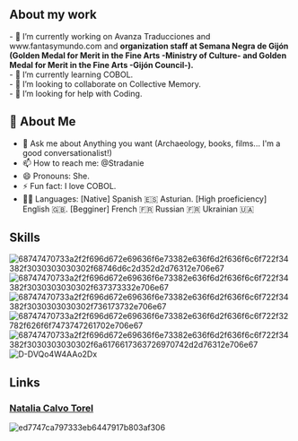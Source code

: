 <h2>About my work</h2>
- 🔭 I’m currently working on Avanza Traducciones and www.fantasymundo.com and <b>organization staff at Semana Negra de Gijón (Golden Medal for Merit in the Fine Arts -Ministry of Culture- and Golden Medal for Merit in the Fine Arts -Gijón Council-).</b><br>
- 🌱 I’m currently learning COBOL.<br>
- 👯 I’m looking to collaborate on Collective Memory.<br>
- 🤔 I’m looking for help with Coding.<br>
<h2>🚀 About Me</h2>

- 💬 Ask me about Anything you want (Archaeology, books, films... I'm a good conversationalist!)
- 📫 How to reach me: @Stradanie
- 😄 Pronouns: She.
- ⚡ Fun fact: I love COBOL.
- :guardsman: Languages: [Native] Spanish 🇪🇸 Asturian. [High proeficiency] English 🇬🇧. [Begginer] French 🇫🇷 Russian 🇫🇷 Ukrainian 🇺🇦
<h2>Skills</h2>

![68747470733a2f2f696d672e69636f6e73382e636f6d2f636f6c6f722f34382f3030303030302f68746d6c2d352d2d76312e706e67](https://user-images.githubusercontent.com/116891081/212762628-8392e276-9703-416b-a325-11e268162333.png)
![68747470733a2f2f696d672e69636f6e73382e636f6d2f636f6c6f722f34382f3030303030302f637373332e706e67](https://user-images.githubusercontent.com/116891081/212762654-1e686019-487d-47dc-8765-3616f1b4c17d.png)
![68747470733a2f2f696d672e69636f6e73382e636f6d2f636f6c6f722f34382f3030303030302f736173732e706e67](https://user-images.githubusercontent.com/116891081/212762715-da069bcf-315b-4155-b92e-a818e09bc238.png)
![68747470733a2f2f696d672e69636f6e73382e636f6d2f636f6c6f722f32782f626f6f7473747261702e706e67](https://user-images.githubusercontent.com/116891081/212762731-9b89ebda-1653-41bc-9125-3eb546a9baf8.png)
![68747470733a2f2f696d672e69636f6e73382e636f6d2f636f6c6f722f34382f3030303030302f6a6176617363726970742d2d76312e706e67](https://user-images.githubusercontent.com/116891081/212762749-311aa026-a35c-4814-bfd9-2d0b8e57edc9.png)
![D-DVQo4W4AAo2Dx](https://user-images.githubusercontent.com/116891081/236453091-1c296135-59f5-450d-8b23-82911752a1d0.png)


<h2>Links</h2>
<h3>
<div class="badge-base LI-profile-badge" data-locale="es_ES" data-size="medium" data-theme="light" data-type="VERTICAL" data-vanity="natalia-calvo-torel-a9739263" data-version="v1"><a class="badge-base__link LI-simple-link" href="https://es.linkedin.com/in/natalia-calvo-torel-a9739263?trk=profile-badge">Natalia Calvo Torel</a></div>
   </h3>        

![ed7747ca797333eb6447917b803af306](https://user-images.githubusercontent.com/116891081/203617459-0920e5c1-f3aa-4d58-8bae-9d8f00a86038.gif)
